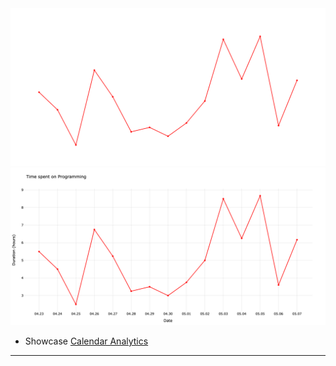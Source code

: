 <div id="header" align="center">
  <img src="chart_dark.png#gh-dark-mode-only"/>
  <img src="chart_light.png#gh-light-mode-only"/>
</div> 

- Showcase [Calendar Analytics](https://github.com/Berupor/Calendar-Analytics)

---




